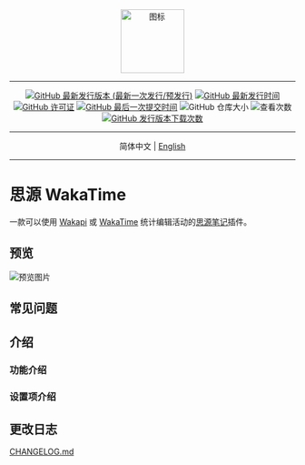 <div align="center">
<img alt="图标" src="https://cdn.jsdelivr.net/gh/Zuoqiu-Yingyi/siyuan-plugin-wakatime/public/icon.png" style="width: 8em; height: 8em;">

---
[![GitHub 最新发行版本 (最新一次发行/预发行)](https://img.shields.io/github/v/release/Zuoqiu-Yingyi/siyuan-plugin-wakatime?include_prereleases&style=flat-square)](https://github.com/Zuoqiu-Yingyi/siyuan-plugin-wakatime/releases/latest)
[![GitHub 最新发行时间](https://img.shields.io/github/release-date/Zuoqiu-Yingyi/siyuan-plugin-wakatime?style=flat-square)](https://github.com/Zuoqiu-Yingyi/siyuan-plugin-wakatime/releases/latest)
[![GitHub 许可证](https://img.shields.io/github/license/Zuoqiu-Yingyi/siyuan-plugin-wakatime?style=flat-square)](https://github.com/Zuoqiu-Yingyi/siyuan-plugin-wakatime/blob/main/LICENSE)
[![GitHub 最后一次提交时间](https://img.shields.io/github/last-commit/Zuoqiu-Yingyi/siyuan-plugin-wakatime?style=flat-square)](https://github.com/Zuoqiu-Yingyi/siyuan-plugin-wakatime/commits/main)
![GitHub 仓库大小](https://img.shields.io/github/repo-size/Zuoqiu-Yingyi/siyuan-plugin-wakatime?style=flat-square)
![查看次数](https://hits.b3log.org/Zuoqiu-Yingyi/siyuan-plugin-wakatime.svg)
[![GitHub 发行版本下载次数](https://img.shields.io/github/downloads/Zuoqiu-Yingyi/siyuan-plugin-wakatime/total?style=flat-square)](https://github.com/Zuoqiu-Yingyi/siyuan-plugin-wakatime/releases)

---
简体中文 \| [English](./README.md)

---
</div>

# 思源 WakaTime

一款可以使用 [Wakapi](https://github.com/muety/wakapi) 或 [WakaTime](https://wakatime.com/) 统计编辑活动的[思源笔记](https://github.com/siyuan-note/siyuan)插件。

## 预览

![预览图片](https://cdn.jsdelivr.net/gh/Zuoqiu-Yingyi/siyuan-plugin-wakatime/public/preview.png)

## 常见问题

## 介绍

### 功能介绍

### 设置项介绍

## 更改日志

[CHANGELOG.md](https://github.com/Zuoqiu-Yingyi/siyuan-plugin-wakatime/blob/main/CHANGELOG.md)
